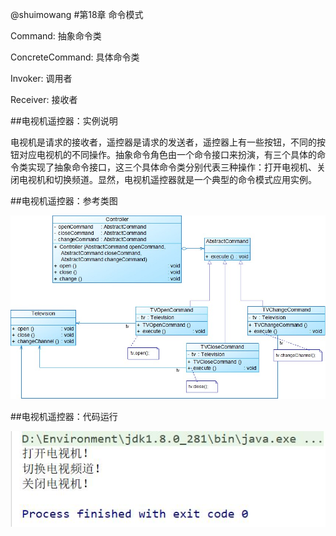 @shuimowang
#第18章 命令模式

Command: 抽象命令类

ConcreteCommand: 具体命令类

Invoker: 调用者

Receiver: 接收者

##电视机遥控器：实例说明

  电视机是请求的接收者，遥控器是请求的发送者，遥控器上有一些按钮，不同的按钮对应电视机的不同操作。抽象命令角色由一个命令接口来扮演，有三个具体的命令类实现了抽象命令接口，这三个具体命令类分别代表三种操作：打开电视机、关闭电视机和切换频道。显然，电视机遥控器就是一个典型的命令模式应用实例。

##电视机遥控器：参考类图

![Image text](https://github.com/shuimowang/shejimoshi/blob/main/Picture/command1.jpg)

##电视机遥控器：代码运行

![Image text](https://github.com/shuimowang/shejimoshi/blob/main/Picture/command2.jpg)
